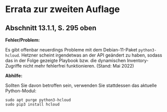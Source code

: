# Errata zur zweiten Auflage

## Abschnitt 13.1.1, S. 295 oben

**Fehler/Problem:**

Es gibt offenbar neuerdings Probleme mit dem Debian-11-Paket `python3-hcloud`.
Hetzner scheint irgendetwas an der API geändert zu haben, sodass das 
in der Folge gezeigte Playbook bzw. die dynamischen Inventory-Zugriffe
nicht mehr fehlerfrei funktionieren. (Stand: Mai 2022)

**Abhilfe:** 

Sollten Sie davon betroffen sein, verwenden Sie stattdessen das aktuelle
Python-Modul:

```
sudo apt purge python3-hcloud
sudo pip3 install hcloud
```
